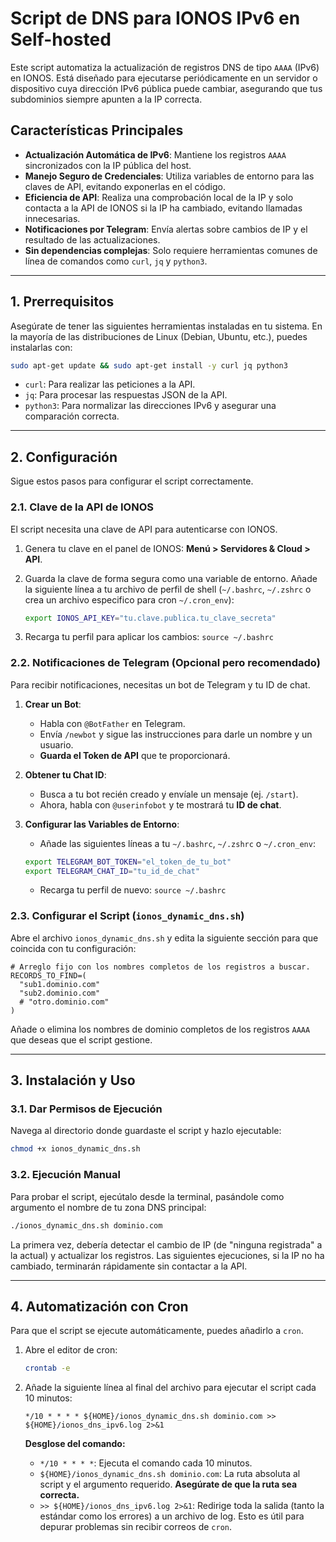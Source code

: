 # Script de DNS para IONOS IPv6 en Self-hosted

Este script automatiza la actualización de registros DNS de tipo `AAAA` (IPv6) en IONOS. Está diseñado para ejecutarse periódicamente en un servidor o dispositivo cuya dirección IPv6 pública puede cambiar, asegurando que tus subdominios siempre apunten a la IP correcta.

## Características Principales

- **Actualización Automática de IPv6**: Mantiene los registros `AAAA` sincronizados con la IP pública del host.
- **Manejo Seguro de Credenciales**: Utiliza variables de entorno para las claves de API, evitando exponerlas en el código.
- **Eficiencia de API**: Realiza una comprobación local de la IP y solo contacta a la API de IONOS si la IP ha cambiado, evitando llamadas innecesarias.
- **Notificaciones por Telegram**: Envía alertas sobre cambios de IP y el resultado de las actualizaciones.
- **Sin dependencias complejas**: Solo requiere herramientas comunes de línea de comandos como `curl`, `jq` y `python3`.

---

## 1. Prerrequisitos

Asegúrate de tener las siguientes herramientas instaladas en tu sistema. En la mayoría de las distribuciones de Linux (Debian, Ubuntu, etc.), puedes instalarlas con:

```bash
sudo apt-get update && sudo apt-get install -y curl jq python3
```

- `curl`: Para realizar las peticiones a la API.
- `jq`: Para procesar las respuestas JSON de la API.
- `python3`: Para normalizar las direcciones IPv6 y asegurar una comparación correcta.

---

## 2. Configuración

Sigue estos pasos para configurar el script correctamente.

### 2.1. Clave de la API de IONOS

El script necesita una clave de API para autenticarse con IONOS.

1.  Genera tu clave en el panel de IONOS: **Menú > Servidores & Cloud > API**.
2.  Guarda la clave de forma segura como una variable de entorno. Añade la siguiente línea a tu archivo de perfil de shell (`~/.bashrc`, `~/.zshrc` o crea un archivo especifico para cron `~/.cron_env`):

    ```bash
    export IONOS_API_KEY="tu.clave.publica.tu_clave_secreta"
    ```
3.  Recarga tu perfil para aplicar los cambios: `source ~/.bashrc`

### 2.2. Notificaciones de Telegram (Opcional pero recomendado)

Para recibir notificaciones, necesitas un bot de Telegram y tu ID de chat.

1.  **Crear un Bot**:
    - Habla con `@BotFather` en Telegram.
    - Envía `/newbot` y sigue las instrucciones para darle un nombre y un usuario.
    - **Guarda el Token de API** que te proporcionará.

2.  **Obtener tu Chat ID**:
    - Busca a tu bot recién creado y envíale un mensaje (ej. `/start`).
    - Ahora, habla con `@userinfobot` y te mostrará tu **ID de chat**.

3.  **Configurar las Variables de Entorno**:
    - Añade las siguientes líneas a tu `~/.bashrc`, `~/.zshrc` o `~/.cron_env`:

    ```bash
    export TELEGRAM_BOT_TOKEN="el_token_de_tu_bot"
    export TELEGRAM_CHAT_ID="tu_id_de_chat"
    ```
    - Recarga tu perfil de nuevo: `source ~/.bashrc`

### 2.3. Configurar el Script (`ionos_dynamic_dns.sh`)

Abre el archivo `ionos_dynamic_dns.sh` y edita la siguiente sección para que coincida con tu configuración:

```shellscript
# Arreglo fijo con los nombres completos de los registros a buscar.
RECORDS_TO_FIND=(
  "sub1.dominio.com"
  "sub2.dominio.com"
  # "otro.dominio.com"
)
```

Añade o elimina los nombres de dominio completos de los registros `AAAA` que deseas que el script gestione.

---

## 3. Instalación y Uso

### 3.1. Dar Permisos de Ejecución

Navega al directorio donde guardaste el script y hazlo ejecutable:

```bash
chmod +x ionos_dynamic_dns.sh
```

### 3.2. Ejecución Manual

Para probar el script, ejecútalo desde la terminal, pasándole como argumento el nombre de tu zona DNS principal:

```bash
./ionos_dynamic_dns.sh dominio.com
```

La primera vez, debería detectar el cambio de IP (de "ninguna registrada" a la actual) y actualizar los registros. Las siguientes ejecuciones, si la IP no ha cambiado, terminarán rápidamente sin contactar a la API.

---

## 4. Automatización con Cron

Para que el script se ejecute automáticamente, puedes añadirlo a `cron`.

1.  Abre el editor de cron:
    ```bash
    crontab -e
    ```
2.  Añade la siguiente línea al final del archivo para ejecutar el script cada 10 minutos:

    ```crontab
    */10 * * * * ${HOME}/ionos_dynamic_dns.sh dominio.com >> ${HOME}/ionos_dns_ipv6.log 2>&1
    ```

    **Desglose del comando:**
    - `*/10 * * * *`: Ejecuta el comando cada 10 minutos.
    - `${HOME}/ionos_dynamic_dns.sh dominio.com`: La ruta absoluta al script y el argumento requerido. **Asegúrate de que la ruta sea correcta.**
    - `>> ${HOME}/ionos_dns_ipv6.log 2>&1`: Redirige toda la salida (tanto la estándar como los errores) a un archivo de log. Esto es útil para depurar problemas sin recibir correos de `cron`.
